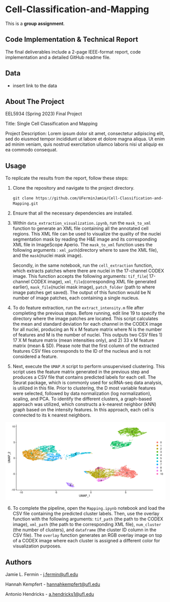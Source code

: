 # Cell-Classification-and-Mapping

This is a **group assignment**.

## Code Implementation & Technical Report

The final deliverables include a 2-page IEEE-format report, code implementation and a detailed GitHub readme file.

## Data

* insert link to the data

## About The Project

EEL5934 (Spring 2023) Final Project 

Title: Single Cell Classification and Mapping

Project Description: Lorem ipsum dolor sit amet, consectetur adipiscing elit, sed do eiusmod tempor incididunt ut labore et dolore magna aliqua. Ut enim ad minim veniam, quis nostrud exercitation ullamco laboris nisi ut aliquip ex ea commodo consequat.

## Usage 

To replicate the results from the report, follow these steps:

1.  Clone the repository and navigate to the project directory.
	
	`git clone https://github.com/UFerminJamie/Cell-Classification-and-Mapping.git`
	 
2.  Ensure that all the necessary dependencies are installed.

3. Within `data_extraction_visualization.ipynb`, run the `mask_to_xml` function to generate an XML file containing all the annotated cell regions. This XML file can be used to visualize the quality of the nuclei segmentation mask by reading the H&E image and its corresponding XML file in ImageScope Aperio. The `mask_to_xml` function uses the following arguments : `xml_path`(directory where to save the XML file), and the `mask`(nuclei mask image).

	Secondly, in the same notebook, run the `cell_extraction` function, which extracts patches where there are nuclei in the 17-channel CODEX image. This function accepts the following arguments: `tif_file`( 17-channel CODEX image), `xml_file`(corresponding XML file generated earlier), `mask_file`(nuclei mask image), `patch_folder` (path to where image patches get saved). The output of this function would be N number of image patches, each containing a single nucleus.

4. To do feature extraction, run the `extract_intensity.m` file after completing the previous steps. Before running, edit line 19 to specify the directory where the image patches are located.  This script calculates the mean and standard deviation for each channel in the CODEX image for all nuclei, producing an N x M feature matrix where N is the number of features and M is the number of nuclei. This outputs two CSV files 1) 17 X M feature matrix (mean intensities only), and 2) 33 x M feature matrix (mean & SD). Please note that the first column of the extracted features CSV files corresponds to the ID of the nucleus and is not considered a feature.

5. Next, execute the `UMAP.R` script to perform unsupervised clustering. This script uses the feature matrix generated in the previous step and produces a CSV file that contains predicted labels for each cell. The Seurat package, which is commonly used for scRNA-seq data analysis, is utilized in this file. Prior to clustering, the D most variable features were selected, followed by data normalization (log normalization), scaling, and PCA. To identify the different clusters, a graph-based approach was utilized, which constructs a k-nearest neighbor (kNN) graph based on the intensity features. In this approach, each cell is connected to its k nearest neighbors.

![UMAP](Figures/TMA3_mean_sd.png "UMAP Visualization")

6. To complete the pipeline, open the `Mapping.ipynb` notebook and load the CSV file containing the predicted cluster labels. Then, use the overlay function with the following arguments: `tif_path` (the path to the CODEX image), `xml_path` (the path to the corresponding XML file), `num_cluster` (the number of clusters), and `dataframe` (the cluster ID column in the CSV file). The `overlay` function generates an RGB overlay image on top of a CODEX image where each cluster is assigned a different color for visualization purposes.

## Authors
Jamie L. Fermin - j.fermin@ufl.edu

Hannah Kempfert - hannahkempfert@ufl.edu

Antonio Hendricks - a.hendricks1@ufl.edu
